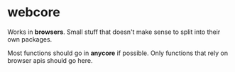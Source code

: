 # webcore

Works in **browsers**. Small stuff that doesn't make sense to split into their own packages.

Most functions should go in **anycore** if possible. Only functions that rely on browser apis should go here.


